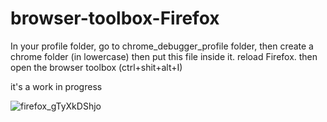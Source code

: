 # browser-toolbox-Firefox

In your profile folder, go to chrome_debugger_profile folder, then create a chrome folder (in lowercase) then put this file inside it.
reload Firefox.
then open the browser toolbox (ctrl+shit+alt+I)

it's a work in progress

![firefox_gTyXkDShjo](https://user-images.githubusercontent.com/40931468/177655775-9a009745-0aeb-4443-a7ba-3b991c9c6bd9.png)
